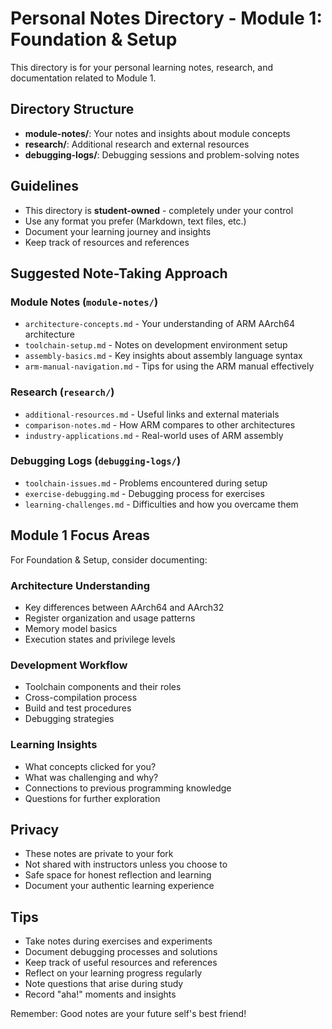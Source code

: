 # Personal Notes Directory - Module 1: Foundation & Setup

This directory is for your personal learning notes, research, and documentation related to Module 1.

## Directory Structure

- **module-notes/**: Your notes and insights about module concepts
- **research/**: Additional research and external resources
- **debugging-logs/**: Debugging sessions and problem-solving notes

## Guidelines

- This directory is **student-owned** - completely under your control
- Use any format you prefer (Markdown, text files, etc.)
- Document your learning journey and insights
- Keep track of resources and references

## Suggested Note-Taking Approach

### Module Notes (`module-notes/`)
- `architecture-concepts.md` - Your understanding of ARM AArch64 architecture
- `toolchain-setup.md` - Notes on development environment setup
- `assembly-basics.md` - Key insights about assembly language syntax
- `arm-manual-navigation.md` - Tips for using the ARM manual effectively

### Research (`research/`)
- `additional-resources.md` - Useful links and external materials
- `comparison-notes.md` - How ARM compares to other architectures
- `industry-applications.md` - Real-world uses of ARM assembly

### Debugging Logs (`debugging-logs/`)
- `toolchain-issues.md` - Problems encountered during setup
- `exercise-debugging.md` - Debugging process for exercises
- `learning-challenges.md` - Difficulties and how you overcame them

## Module 1 Focus Areas

For Foundation & Setup, consider documenting:

### Architecture Understanding
- Key differences between AArch64 and AArch32
- Register organization and usage patterns
- Memory model basics
- Execution states and privilege levels

### Development Workflow
- Toolchain components and their roles
- Cross-compilation process
- Build and test procedures
- Debugging strategies

### Learning Insights
- What concepts clicked for you?
- What was challenging and why?
- Connections to previous programming knowledge
- Questions for further exploration

## Privacy

- These notes are private to your fork
- Not shared with instructors unless you choose to
- Safe space for honest reflection and learning
- Document your authentic learning experience

## Tips

- Take notes during exercises and experiments
- Document debugging processes and solutions
- Keep track of useful resources and references
- Reflect on your learning progress regularly
- Note questions that arise during study
- Record "aha!" moments and insights

Remember: Good notes are your future self's best friend!